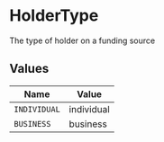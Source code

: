 # HolderType

The type of holder on a funding source


## Values

| Name         | Value        |
| ------------ | ------------ |
| `INDIVIDUAL` | individual   |
| `BUSINESS`   | business     |
